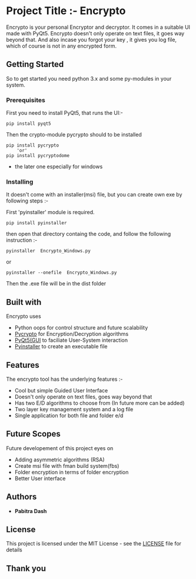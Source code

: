 # Project Title :- Encrypto

Encrypto is your personal Encryptor and decryptor. It comes in a suitable UI made with PyQt5. Encrypto doesn't only operate on text files, it goes way beyond that. And also incase you forgot your key , it gives you log file, which of course is not in any encrypted form.   

## Getting Started
So to get started you need python 3.x and some py-modules in your system.

### Prerequisites

First you need to install PyQt5, that runs the UI:-

```
pip install pyqt5
```
Then the crypto-module pycrypto should to be installed
```
pip install pycrypto
    'or'
pip install pycryptodome
```
* the later one especially for windows 

### Installing

It doesn't come with an installer(msi) file, but you can create own exe by following steps :-

First 'pyinstaller' module is required.

```
pip install pyinstaller
```

then open that directory containg the code, and follow the following instruction :- 

```
pyinstaller  Encrypto_Windows.py
```
or
```
pyinstaller --onefile  Encrypto_Windows.py
```
Then the .exe file will be in the dist folder

## Built with
Encrypto uses
* Python oops for control structure and future scalability
* [Pycrypto](http://https://pypi.org/project/pycrypto/) for Encryption/Decryption algorithms
* [PyQt5(GUI](https://https://pypi.org/project/PyQt5/) to faciliate User-System interaction
* [Pyinstaller](https://pypi.org/project/PyInstaller/) to create an executable file

## Features

The encrypto tool has the underlying features :-
* Cool but simple Guided User Interface
* Doesn't only operate on text files, goes way beyond that
* Has two E/D algorithms to choose from (In future more can be added)
* Two layer key management system and a log file
* Single application for both file and folder e/d

## Future Scopes
Future developement of this project eyes on
* Adding asymmetric algorithms (RSA)
* Create msi file with fman build system(fbs)
* Folder encryption in terms of folder encryption
* Better User interface

## Authors

* **Pabitra Dash**  

## License

This project is licensed under the MIT License - see the [LICENSE](LICENSE.md) file for details




## Thank you
